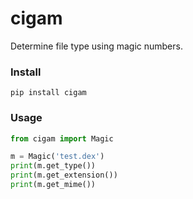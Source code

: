 cigam
===================

Determine file type using magic numbers.



### Install

```
pip install cigam
```

### Usage

```python
from cigam import Magic

m = Magic('test.dex')
print(m.get_type())
print(m.get_extension())
print(m.get_mime())
```

